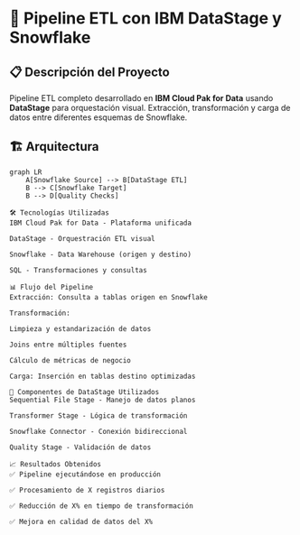 # 🚀 Pipeline ETL con IBM DataStage y Snowflake

## 📋 Descripción del Proyecto
Pipeline ETL completo desarrollado en **IBM Cloud Pak for Data** usando **DataStage** para orquestación visual. Extracción, transformación y carga de datos entre diferentes esquemas de Snowflake.

## 🏗️ Arquitectura
```mermaid
graph LR
    A[Snowflake Source] --> B[DataStage ETL]
    B --> C[Snowflake Target] 
    B --> D[Quality Checks] 

🛠️ Tecnologías Utilizadas
IBM Cloud Pak for Data - Plataforma unificada

DataStage - Orquestración ETL visual

Snowflake - Data Warehouse (origen y destino)

SQL - Transformaciones y consultas

📊 Flujo del Pipeline
Extracción: Consulta a tablas origen en Snowflake

Transformación:

Limpieza y estandarización de datos

Joins entre múltiples fuentes

Cálculo de métricas de negocio

Carga: Inserción en tablas destino optimizadas

🎯 Componentes de DataStage Utilizados
Sequential File Stage - Manejo de datos planos

Transformer Stage - Lógica de transformación

Snowflake Connector - Conexión bidireccional

Quality Stage - Validación de datos

📈 Resultados Obtenidos
✅ Pipeline ejecutándose en producción

✅ Procesamiento de X registros diarios

✅ Reducción de X% en tiempo de transformación

✅ Mejora en calidad de datos del X%

